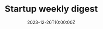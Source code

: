 ---
title: "Startup weekly digest"
date: 2023-12-26T10:00:00Z
draft: false
description: "Weekly Digest of Startup News"
---